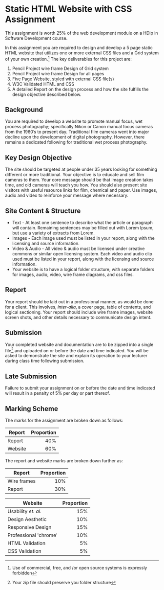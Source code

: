
# Static HTML Website with CSS Assignment

This assignment is worth 25% of the web development module on a HDip in Software Development course.

In this assignment you are required to design and develop a 5 page static HTML website that utilizes one or more external CSS files and a Grid system of your own creation.[^1] The key deliverables for this project are:

1. Pencil Project wire frame Design of Grid system
2. Pencil Project wire frame Design for all pages
3. Five Page Website, styled with external CSS file(s)
4. W3C Validated HTML and CSS
5. A detailed Report on the design process and how the site fulfills the design objective described below.

## Background

You are required to develop a website to promote manual focus, wet process photography; specifically Nikon or Canon manual focus cameras from the 1960’s to present day. Traditional film cameras went into major decline upon the development of digital photography. However, there remains a dedicated following for traditional wet process photography.

## Key Design Objective

The site should be targeted at people under 35 years looking for something different or more traditional. Your objective is to educate and sell film cameras to them. Your core message should be that image creation takes time, and old cameras will teach you how. You should also present site visitors with useful resource links for film, chemical and paper. Use images, audio and video to reinforce your message where necessary.

## Site Content & Structure

- Text - At least one sentence to describe what the article or paragraph will contain. Remaining sentences may be filled out with Lorem Ipsum, but use a variety of extracts from Lorem.
- Images - Each image used must be listed in your report, along with the licensing and source information.
- Video & Audio - All video & audio must be licensed under creative commons or similar open licensing system. Each video and audio clip used must be listed in your report, along with the licensing and source information.
- Your website is to have a logical folder structure, with separate folders for images, audio, video, wire frame diagrams, and css files.

## Report

Your report should be laid out in a professional manner, as would be done for a client. This involves, *inter-alia*, a cover page, table of contents, and logical sectioning. Your report should include wire frame images, website screen shots, and other details necessary to communicate design intent.

## Submission

Your completed website and documentation are to be zipped into a single file[^2] and uploaded on or before the date and time indicated. You will be asked to demonstrate the site and explain its operation to your lecturer during class time following submission.

## Late Submission

Failure to submit your assignment on or before the date and time indicated will result in a penalty of 5% per day or part thereof.

## Marking Scheme

The marks for the assignment are broken down as follows:

| Report               | Proportion |
|----------------------|-----------:|
| Report               |        40% |
| Website              |        60% |

The report and website marks are broken down further as:

| Report       | Proportion |
|--------------|-----------:|
| Wire frames  |        10% |
| Report       |        30% |

| Website               | Proportion |
|-----------------------|-----------:|
| Usability *et. al.*   |        15% |
| Design Aesthetic      |        10% |
| Responsive Design     |        15% |
| Professional 'chrome' |        10% |
| HTML Validation       |         5% |
| CSS Validation        |         5% |

[^1]: Use of commercial, free, and /or open source systems is expressly forbidden
[^2]: Your zip file should preserve you folder structure
